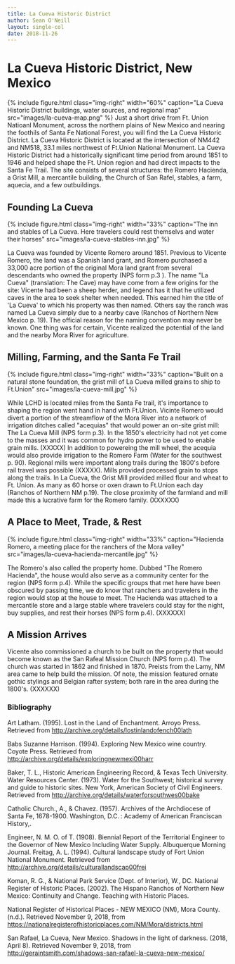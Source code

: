 ```yaml
---
title: La Cueva Historic District
author: Sean O'Neill
layout: single-col
date: 2018-11-26
---
```


# La Cueva Historic District, New Mexico
{% include figure.html
  class="img-right"
  width="60%"
  caption="La Cueva Historic District buildings, water sources, and regional map"
  src="images/la-cueva-map.png"
%}
Just a short drive from Ft. Union Natioanl Monument, across the northern plains of New Mexico and nearing the foothils of Santa Fe National Forest, you will find the La Cueva Historic District. La Cueva Historic District is located at the intersection of NM442 and NM518, 33.1 miles northwest of Ft.Union National Monument. La Cueva Historic District had a historically significant time period from around 1851 to 1946 and helped shape the Ft. Union region and had direct impacts to the Santa Fe Trail.  The site consists of several structures: the Romero Hacienda, a Grist Mill, a mercantile building, the Church of San Rafel, stables, a farm, aquecia, and a few outbuildings.  


## Founding La Cueva
{% include figure.html
  class="img-right"
  width="33%"
  caption="The inn and stables of La Cueva.  Here travelers could rest themselvs and water their horses"
  src="images/la-cueva-stables-inn.jpg"
%}


La Cueva was founded by Vicente Romero around 1851.  Previous to Vicente Romero, the land was a Spanish land grant, and Romero purchased a 33,000 acre portion of the original Mora land grant from several descendants who owned the property (NPS form p.3 ).  The name "La Cueva" (translation: The Cave) may have come from a few origins for the site:  Vicente had been a sheep herder, and legend has it that he utilized caves in the area to seek shelter when needed.  This earned him the title of 'La Cueva' to which his property was then named.  Others say the ranch was named La Cueva simply due to a nearby cave (Ranchos of Northern New Mexico p. 19).  The official reason for the naming convention may never be known.  One thing was for certain, Vicente realized the potential of the land and the nearby Mora River for agriculture.     


## Milling, Farming, and the Santa Fe Trail
{% include figure.html
  class="img-right"
  width="33%"
  caption="Built on a natural stone foundation, the grist mill of La Cueva milled grains to ship to Ft.Union"
  src="images/la-cueva-mill.jpg"
%}


While LCHD is located miles from the Santa Fe trail, it's importance to shaping the region went hand in hand with Ft.Union.  Vicinte Romero would  divert a portion of the streamflow of the  Mora River into a network of irrigation ditches called "acequias" that would power an on-site grist mill: The La Cueva Mill (NPS form p.3).  In the 1850's electricity had not yet come to the masses and it was common for hydro power to be used to enable grain mills. (XXXXX) In addition to powereing the mill wheel, the acequia would also provide irrigation to the Romero Farm (Water for the southwest p. 90).  Regional mills were important along trails during the 1800's before rail travel was possible (XXXXX).  Mills provided processed grain to stops along the trails.  In La Cueva, the Grist Mill provided milled flour and wheat to Ft. Union.  As many as 60 horse or oxen drawn to Ft.Union each day (Ranchos of Northern NM p.19).  The close proximity of the farmland and mill made this a lucrative farm for the Romero family.  (XXXXXX)


## A Place to Meet, Trade, & Rest

{% include figure.html
  class="img-right"
  width="33%"
  caption="Hacienda Romero, a meeting place for the ranchers of the Mora valley"
  src="images/la-cueva-hacienda-mercantile.jpg"
%}


The Romero's also called the property home. Dubbed "The Romero Hacienda", the house would also serve as a community center for the region (NPS form p.4).  While the specific groups that met here have been obscured by passing time, we do know that ranchers and travelers in the region would stop at the house to meet.  The Hacienda was attached to a mercantile store and a large stable where travelers could stay for the night, buy supplies, and rest their horses (NPS form p.4). (XXXXXX)


## A Mission Arrives
Vicente also commissioned a church to be built on the property that would become known as the San Rafeal Mission Church (NPS form p.4).  The church was started in 1862 and finished in 1870.   Preists from the Lamy, NM area came to help build the mission.  Of note, the mission featured ornate gothic stylings and Belgian rafter system; both rare in the area during the 1800's. (XXXXXX)


### Bibliography


Art Latham. (1995). Lost in the Land of Enchantment. Arroyo Press. Retrieved from http://archive.org/details/lostinlandofench00lath

Babs Suzanne Harrison. (1994). Exploring New Mexico wine country. Coyote Press. Retrieved from http://archive.org/details/exploringnewmexi00harr

Baker, T. L., Historic American Engineering Record, & Texas Tech University. Water Resources Center. (1973). Water for the Southwest; historical survey and guide to historic sites. New York, American Society of Civil Engineers. Retrieved from http://archive.org/details/waterforsouthwes00bake

Catholic Church., A., & Chavez. (1957). Archives of the Archdiocese of Santa Fe, 1678-1900. Washington, D.C. : Academy of American Franciscan History,.

Engineer, N. M. O. of T. (1908). Biennial Report of the Territorial Engineer to the Governor of New Mexico Including Water Supply. Albuquerque Morning Journal.
Freitag, A. L. (1994). Cultural landscape study of Fort Union National Monument. Retrieved from http://archive.org/details/culturallandscap00frei

Koman, R. G., & National Park Service (Dept. of Interior), W., DC. National Register of Historic Places. (2002). The Hispano Ranchos of Northern New Mexico: Continuity and Change. Teaching with Historic Places.

National Register of Historical Places - NEW MEXICO (NM), Mora County. (n.d.). Retrieved November 9, 2018, from https://nationalregisterofhistoricplaces.com/NM/Mora/districts.html

San Rafael, La Cueva, New Mexico. Shadows in the light of darkness. (2018, April 8). Retrieved November 9, 2018, from http://geraintsmith.com/shadows-san-rafael-la-cueva-new-mexico/


